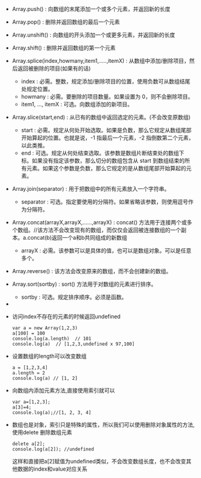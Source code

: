 - Array.push() : 向数组的末尾添加一个或多个元素，并返回新的长度
- Array.pop() : 删除并返回数组的最后一个元素
- Array.unshift() : 向数组的开头添加一个或更多元素，并返回新的长度
- Array.shift() : 删除并返回数组的第一个元素
- Array.splice(index,howmany,item1,.....,itemX) : 从数组中添加/删除项目，然后返回被删除的项目(如果有的话)
    - index : 必需。整数，规定添加/删除项目的位置，使用负数可从数组结尾处规定位置。
    - howmany : 必需。要删除的项目数量。如果设置为 0，则不会删除项目。
    - item1, ..., itemX : 可选。向数组添加的新项目。

- Array.slice(start,end) : 从已有的数组中返回选定的元素。(不会改变原数组)
    - start : 必需。规定从何处开始选取。如果是负数，那么它规定从数组尾部开始算起的位置。也就是说，-1 指最后一个元素，-2 指倒数第二个元素，以此类推。
    - end : 可选。规定从何处结束选取。该参数是数组片断结束处的数组下标。如果没有指定该参数，那么切分的数组包含从 start 到数组结束的所有元素。如果这个参数是负数，那么它规定的是从数组尾部开始算起的元素。

- Array.join(separator) : 用于把数组中的所有元素放入一个字符串。
    - separator : 可选。指定要使用的分隔符。如果省略该参数，则使用逗号作为分隔符。

- Array.concat(arrayX,arrayX,......,arrayX) : concat() 方法用于连接两个或多个数组。//该方法不会改变现有的数组，而仅仅会返回被连接数组的一个副本。a.concat(b)返回一个a和b共同组成的新数组
    - arrayX : 必需。该参数可以是具体的值，也可以是数组对象。可以是任意多个。

- Array.reverse() : 该方法会改变原来的数组，而不会创建新的数组。

- Array.sort(sortby) : sort() 方法用于对数组的元素进行排序。
    - sortby : 可选。规定排序顺序。必须是函数。

- 


-  访问index不存在的元素的时候返回undefined
    ```
    var a = new Array(1,2,3)
    a[100] = 100
    console.log(a.length)  // 101
    console.log(a)  // [1,2,3,undefined x 97,100]
    ```
- 设置数组的length可以改变数组
    ```
    a = [1,2,3,4]
    a.length = 2
    console.log(a) // [1, 2]
    ```
- 向数组内添加元素方法,直接使用索引就可以
    ```
    var a=[1,2,3];
    a[3]=4;
    console.log(a);//[1, 2, 3, 4]
    ```
- 数组也是对象，索引只是特殊的属性，所以我们可以使用删除对象属性的方法,使用delete 删除数组元素
    ```
    delete a[2];
    console.log(a[2]); //undefined
    ```
    这样和直接把a[2]赋值为undefined类似，不会改变数组长度，也不会改变其他数据的index和value对应关系